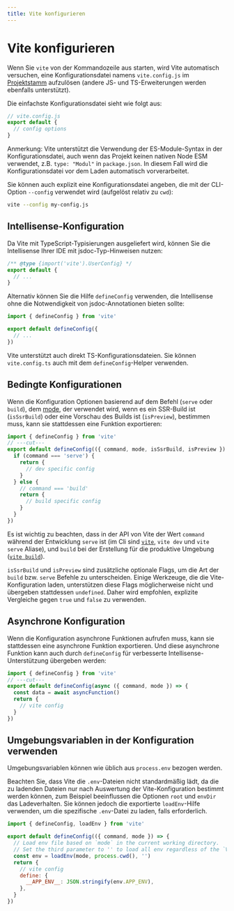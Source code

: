 ```yaml
---
title: Vite konfigurieren
---
```


# Vite konfigurieren

Wenn Sie `vite` von der Kommandozeile aus starten, wird Vite automatisch versuchen, eine Konfigurationsdatei namens `vite.config.js` im [Projektstamm](/guide/#index-html-and-project-root) aufzulösen (andere JS- und TS-Erweiterungen werden ebenfalls unterstützt).

Die einfachste Konfigurationsdatei sieht wie folgt aus:

```js
// vite.config.js
export default {
  // config options
}
```

Anmerkung: Vite unterstützt die Verwendung der ES-Module-Syntax in der Konfigurationsdatei, auch wenn das Projekt keinen nativen Node ESM verwendet, z.B. `type: "Modul"` in `package.json`. In diesem Fall wird die Konfigurationsdatei vor dem Laden automatisch vorverarbeitet.

Sie können auch explizit eine Konfigurationsdatei angeben, die mit der CLI-Option `--config` verwendet wird (aufgelöst relativ zu `cwd`):

```bash
vite --config my-config.js
```

## Intellisense-Konfiguration

Da Vite mit TypeScript-Typisierungen ausgeliefert wird, können Sie die Intellisense Ihrer IDE mit jsdoc-Typ-Hinweisen nutzen:

```js
/** @type {import('vite').UserConfig} */
export default {
  // ...
}
```

Alternativ können Sie die Hilfe `defineConfig` verwenden, die Intellisense ohne die Notwendigkeit von jsdoc-Annotationen bieten sollte:

```js
import { defineConfig } from 'vite'

export default defineConfig({
  // ...
})
```

Vite unterstützt auch direkt TS-Konfigurationsdateien. Sie können `vite.config.ts` auch mit dem `defineConfig`-Helper verwenden.

## Bedingte Konfigurationen

Wenn die Konfiguration Optionen basierend auf dem Befehl (`serve` oder `build`), dem [mode](/guide/env-and-mode), der verwendet wird, wenn es ein SSR-Build ist (`isSsrBuild`) oder eine Vorschau des Builds ist (`isPreview`), bestimmen muss, kann sie stattdessen eine Funktion exportieren:

```js twoslash
import { defineConfig } from 'vite'
// ---cut---
export default defineConfig(({ command, mode, isSsrBuild, isPreview }) => {
  if (command === 'serve') {
    return {
      // dev specific config
    }
  } else {
    // command === 'build'
    return {
      // build specific config
    }
  }
})
```

Es ist wichtig zu beachten, dass in der API von Vite der Wert `command` während der Entwicklung `serve` ist (im Cli sind [`vite`](/guide/cli#vite), `vite dev` und `vite serve` Aliase), und `build` bei der Erstellung für die produktive Umgebung ([`vite build`](/guide/cli#vite-build)).

`isSsrBuild` und `isPreview` sind zusätzliche optionale Flags, um die Art der `build` bzw. `serve` Befehle zu unterscheiden. Einige Werkzeuge, die die Vite-Konfiguration laden, unterstützen diese Flags möglicherweise nicht und übergeben stattdessen `undefined`. Daher wird empfohlen, explizite Vergleiche gegen `true` und `false` zu verwenden.

## Asynchrone Konfiguration

Wenn die Konfiguration asynchrone Funktionen aufrufen muss, kann sie stattdessen eine asynchrone Funktion exportieren. Und diese asynchrone Funktion kann auch durch `defineConfig` für verbesserte Intellisense-Unterstützung übergeben werden:

```js twoslash
import { defineConfig } from 'vite'
// ---cut---
export default defineConfig(async ({ command, mode }) => {
  const data = await asyncFunction()
  return {
    // vite config
  }
})
```

## Umgebungsvariablen in der Konfiguration verwenden

Umgebungsvariablen können wie üblich aus `process.env` bezogen werden.

Beachten Sie, dass Vite die `.env`-Dateien nicht standardmäßig lädt, da die zu ladenden Dateien nur nach Auswertung der Vite-Konfiguration bestimmt werden können, zum Beispiel beeinflussen die Optionen `root` und `envDir` das Ladeverhalten. Sie können jedoch die exportierte `loadEnv`-Hilfe verwenden, um die spezifische `.env`-Datei zu laden, falls erforderlich.

```js twoslash
import { defineConfig, loadEnv } from 'vite'

export default defineConfig(({ command, mode }) => {
  // Load env file based on `mode` in the current working directory.
  // Set the third parameter to '' to load all env regardless of the `VITE_` prefix.
  const env = loadEnv(mode, process.cwd(), '')
  return {
    // vite config
    define: {
      __APP_ENV__: JSON.stringify(env.APP_ENV),
    },
  }
})
```
